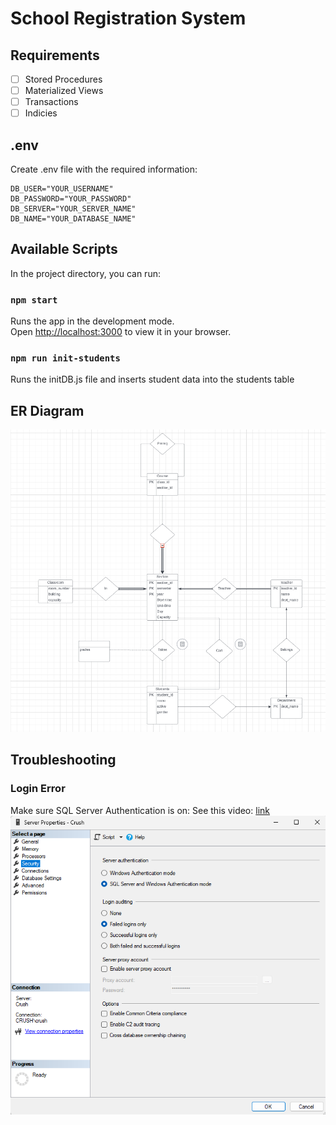 # School Registration System
## Requirements
- [ ]  Stored Procedures  
- [ ]  Materialized Views
- [ ]  Transactions
- [ ]  Indicies

## .env
Create .env file with the required information:
```
DB_USER="YOUR_USERNAME"
DB_PASSWORD="YOUR_PASSWORD"
DB_SERVER="YOUR_SERVER_NAME"
DB_NAME="YOUR_DATABASE_NAME"
```

## Available Scripts

In the project directory, you can run:

### `npm start`

Runs the app in the development mode.\
Open [http://localhost:3000](http://localhost:3000) to view it in your browser.

### `npm run init-students`

Runs the initDB.js file and inserts student data into the students table

## ER Diagram
<img src='./images/er-diagram.png'/>

## Troubleshooting 
### Login Error
Make sure SQL Server Authentication is on:
See this video: <a href='https://www.youtube.com/watch?v=nKlIMvgL1vI'>link</a>
<img src='./images\troubleshooting-login.png'/>

